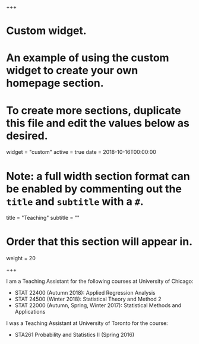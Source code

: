 +++
# Custom widget.
# An example of using the custom widget to create your own homepage section.
# To create more sections, duplicate this file and edit the values below as desired.
widget = "custom"
active = true
date = 2018-10-16T00:00:00

# Note: a full width section format can be enabled by commenting out the `title` and `subtitle` with a `#`.
title = "Teaching"
subtitle = ""

# Order that this section will appear in.
weight = 20

+++

I am a Teaching Assistant for the following courses at University of Chicago:

- STAT 22400 (Autumn 2018): Applied Regression Analysis
- STAT 24500 (Winter 2018): Statistical Theory and Method 2
- STAT 22000 (Autumn, Spring, Winter 2017): Statistical Methods and Applications

I was a Teaching Assistant at University of Toronto for the course:

- STA261 Probability and Statistics II (Spring 2016)



